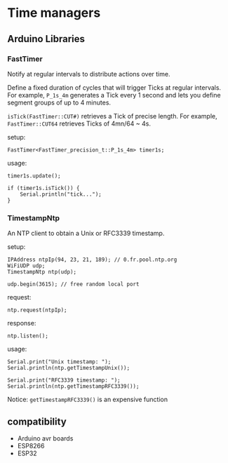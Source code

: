 # Time managers

## Arduino Libraries

### FastTimer

Notify at regular intervals to distribute actions over time. 

Define a fixed duration of cycles that will trigger Ticks at regular intervals.
For example, `P_1s_4m` generates a Tick every 1 second and lets you define segment groups of up to 4 minutes. 

`isTick(FastTimer::CUT#)` retrieves a Tick of precise length. 
For example, `FastTimer::CUT64` retrieves Ticks of 4mn/64 ~ 4s.

setup:
```
FastTimer<FastTimer_precision_t::P_1s_4m> timer1s;
```

usage:
```
timer1s.update();

if (timer1s.isTick()) {
    Serial.println("tick...");
}
```

### TimestampNtp

An NTP client to obtain a Unix or RFC3339 timestamp.

setup:
```
IPAddress ntpIp(94, 23, 21, 189); // 0.fr.pool.ntp.org
WiFiUDP udp;
TimestampNtp ntp(udp);

udp.begin(3615); // free random local port
```

request:
```
ntp.request(ntpIp);
```

response:
```
ntp.listen();
```

usage:
```
Serial.print("Unix timestamp: ");
Serial.println(ntp.getTimestampUnix());

Serial.print("RFC3339 timestamp: ");
Serial.println(ntp.getTimestampRFC3339());
```

Notice: `getTimestampRFC3339()` is an expensive function


## compatibility
- Arduino avr boards
- ESP8266
- ESP32
